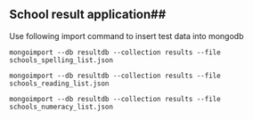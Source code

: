 ## School result application##

Use following import command to insert test data into mongodb

```
mongoimport --db resultdb --collection results --file schools_spelling_list.json
```
```
mongoimport --db resultdb --collection results --file schools_reading_list.json
```
```
mongoimport --db resultdb --collection results --file schools_numeracy_list.json
```